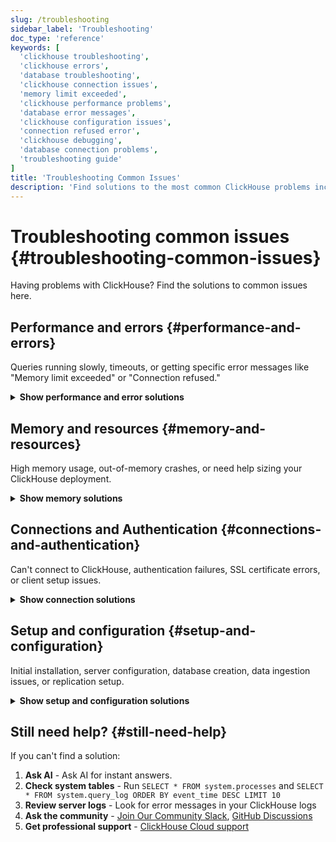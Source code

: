 ```yaml
---
slug: /troubleshooting
sidebar_label: 'Troubleshooting'
doc_type: 'reference'
keywords: [
  'clickhouse troubleshooting',
  'clickhouse errors',
  'database troubleshooting',
  'clickhouse connection issues',
  'memory limit exceeded',
  'clickhouse performance problems',
  'database error messages',
  'clickhouse configuration issues',
  'connection refused error',
  'clickhouse debugging',
  'database connection problems',
  'troubleshooting guide'
]
title: 'Troubleshooting Common Issues'
description: 'Find solutions to the most common ClickHouse problems including slow queries, memory errors, connection issues, and configuration problems.'
---
```


# Troubleshooting common issues {#troubleshooting-common-issues}

Having problems with ClickHouse? Find the solutions to common issues here.

## Performance and errors {#performance-and-errors}

Queries running slowly, timeouts, or getting specific error messages like "Memory limit exceeded" or "Connection refused."

<details>
<summary><strong>Show performance and error solutions</strong></summary>

### Query performance {#query-performance}
- [Find which queries are using the most resources](/knowledgebase/find-expensive-queries)
- [Complete query optimization guide](/docs/optimize/query-optimization)
- [Optimize JOIN operations](/docs/best-practices/minimize-optimize-joins)
- [Run diagnostic queries to find bottlenecks](/docs/knowledgebase/useful-queries-for-troubleshooting)
<br/>
### Data insertion performance {#data-insertion-performance}
- [Speed up data insertion](/docs/optimize/bulk-inserts)
- [Set up asynchronous inserts](/docs/optimize/asynchronous-inserts)
<br/>
### Advanced analysis tools {#advanced-analysis-tools}
<!-- - [Profile with LLVM XRay](/docs/knowledgebase/profiling-clickhouse-with-llvm-xray) -->
- [Check what processes are running](/docs/knowledgebase/which-processes-are-currently-running)
- [Monitor system performance](/docs/operations/system-tables/processes)
<br/>
### Error messages {#error-messages}
- **"Memory limit exceeded"** → [Debug memory limit errors](/docs/guides/developer/debugging-memory-issues)
- **"Connection refused"** → [Fix connection problems](#connections-and-authentication)
- **"Login failures"** → [Set up users, roles, and permissions](/docs/operations/access-rights)
- **"SSL certificate errors"** → [Fix certificate problems](/docs/knowledgebase/certificate_verify_failed_error)
- **"Table/database errors"** → [Database creation guide](/docs/sql-reference/statements/create/database) | [Table UUID problems](/docs/engines/database-engines/atomic)
- **"Network timeouts"** → [Network troubleshooting](/docs/interfaces/http)
- **Other issues** → [Track errors across your cluster](/docs/operations/system-tables/errors)
</details>

## Memory and resources {#memory-and-resources}

High memory usage, out-of-memory crashes, or need help sizing your ClickHouse deployment.

<details>
<summary><strong>Show memory solutions</strong></summary>

### Memory debugging and monitoring: {#memory-debugging-and-monitoring}

- [Identify what's using memory](/docs/guides/developer/debugging-memory-issues)
- [Check current memory usage](/docs/operations/system-tables/processes)
- [Memory allocation profiling](/docs/operations/allocation-profiling)
- [Analyze memory usage patterns](/docs/operations/system-tables/query_log)
<br/>
### Memory configuration: {#memory-configuration}

- [Configure memory limits](/docs/operations/settings/memory-overcommit)
- [Server memory settings](/docs/operations/server-configuration-parameters/settings)
- [Session memory settings](/docs/operations/settings/settings)
<br/>
### Scaling and sizing: {#scaling-and-sizing}

- [Right-size your service](/docs/operations/tips)
- [Configure automatic scaling](/docs/manage/scaling)

</details>

## Connections and Authentication {#connections-and-authentication}

Can't connect to ClickHouse, authentication failures, SSL certificate errors, or client setup issues.

<details>
<summary><strong>Show connection solutions</strong></summary>

### Basic Connection issues {#basic-connection-issues}
- [Fix HTTP interface issues](/docs/interfaces/http)
- [Handle SSL certificate problems](/docs/knowledgebase/certificate_verify_failed_error)
- [User authentication setup](/docs/operations/access-rights)
<br/>
### Client interfaces {#client-interfaces}
- [Native ClickHouse clients](/docs/interfaces/natives-clients-and-interfaces)
- [MySQL interface problems](/docs/interfaces/mysql)
- [PostgreSQL interface issues](/docs/interfaces/postgresql)
- [gRPC interface configuration](/docs/interfaces/grpc)
- [SSH interface setup](/docs/interfaces/ssh)
<br/>
### Network and data {#network-and-data}
- [Network security settings](/docs/operations/server-configuration-parameters/settings)
- [Data format parsing issues](/docs/interfaces/formats)

</details>

## Setup and configuration {#setup-and-configuration}

Initial installation, server configuration, database creation, data ingestion issues, or replication setup.

<details>
<summary><strong>Show setup and configuration solutions</strong></summary>

### Initial setup {#initial-setup}
- [Configure server settings](/docs/operations/server-configuration-parameters/settings)
- [Set up security and access control](/docs/operations/access-rights)
- [Configure hardware properly](/docs/operations/tips)
<br/>
### Database management {#database-management}
- [Create and manage databases](/docs/sql-reference/statements/create/database)
- [Choose the right table engine](/docs/engines/table-engines)
<!-- - [Modify schemas safely](/docs/sql-reference/statements/alter/index) -->
<br/>
### Data operations {#data-operations}
- [Optimize bulk data insertion](/docs/optimize/bulk-inserts)
- [Handle data format problems](/docs/interfaces/formats)
- [Set up streaming data pipelines](/docs/optimize/asynchronous-inserts)
- [Improve S3 integration performance](/docs/integrations/s3/performance)
<br/>
### Advanced configuration {#advanced-configuration}
- [Set up data replication](/docs/engines/table-engines/mergetree-family/replication)
- [Configure distributed tables](/docs/engines/table-engines/special/distributed)
<!-- - [ClickHouse Keeper setup](/docs/guides/sre/keeper/index.md) -->
- [Set up backup and recovery](/docs/operations/backup)
- [Configure monitoring](/docs/operations/system-tables/overview)

</details>

## Still need help? {#still-need-help}

If you can't find a solution:

1. **Ask AI** - <KapaLink>Ask AI</KapaLink> for instant answers.
1. **Check system tables** - Run `SELECT * FROM system.processes` and `SELECT * FROM system.query_log ORDER BY event_time DESC LIMIT 10`
2. **Review server logs** - Look for error messages in your ClickHouse logs
3. **Ask the community** - [Join Our Community Slack](https://clickhouse.com/slack), [GitHub Discussions](https://github.com/ClickHouse/ClickHouse/discussions)
4. **Get professional support** - [ClickHouse Cloud support](https://clickhouse.com/support)